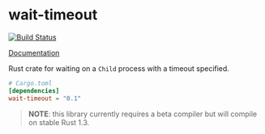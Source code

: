# wait-timeout

[![Build Status](https://travis-ci.org/alexcrichton/wait-timeout.svg?branch=master)](https://travis-ci.org/alexcrichton/wait-timeout)

[Documentation](http://alexcrichton.com/wait-timeout)

Rust crate for waiting on a `Child` process with a timeout specified.

```toml
# Cargo.toml
[dependencies]
wait-timeout = "0.1"
```

> **NOTE**: this library currently requires a beta compiler but will compile on
>           stable Rust 1.3.
